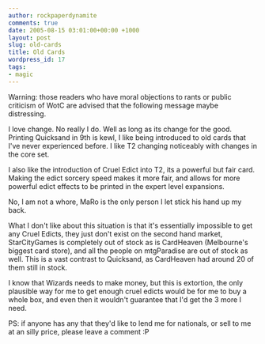 ```yaml
---
author: rockpaperdynamite
comments: true
date: 2005-08-15 03:01:00+00:00 +1000
layout: post
slug: old-cards
title: Old Cards
wordpress_id: 17
tags:
- magic
---
```


Warning: those readers who have moral objections to rants or public criticism of WotC are advised that the following message maybe distressing.

I love change. No really I do. Well as long as its change for the good. Printing Quicksand in 9th is kewl, I like being introduced to old cards that I've never experienced before. I like T2 changing noticeably with changes in the core set.

I also like the introduction of Cruel Edict into T2, its a powerful but fair card. Making the edict sorcery speed makes it more fair, and allows for more powerful edict effects to be printed in the expert level expansions.

No, I am not a whore, MaRo is the only person I let stick his hand up my back.

What I don't like about this situation is that it's essentially impossible to get any Cruel Edicts, they just don't exist on the second hand market, StarCityGames is completely out of stock as is CardHeaven (Melbourne's biggest card store), and all the people on mtgParadise are out of stock as well. This is a vast contrast to Quicksand, as CardHeaven had around 20 of them still in stock.

I know that Wizards needs to make money, but this is extortion, the only plausible way for me to get enough cruel edicts would be for me to buy a whole box, and even then it wouldn't guarantee that I'd get the 3 more I need.

PS: if anyone has any that they'd like to lend me for nationals, or sell to me at an silly price, please leave a comment :P




